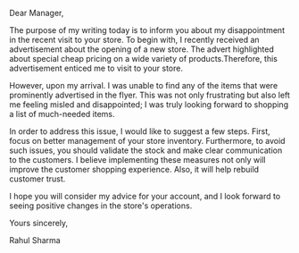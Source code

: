 Dear Manager,

The purpose of my writing today is to inform you about my disappointment in the recent visit to your store. 
To begin with, I recently received an advertisement about the opening of a new store. The advert highlighted about special cheap pricing on a wide variety of products.Therefore, this advertisement enticed me to visit to your store.

However, upon my arrival. I was unable to find any of the items that were prominently advertised in the flyer. This was not only frustrating but also left me feeling misled and disappointed; I was truly looking forward to shopping a list of much-needed items.

In order to address this issue, I would like to suggest a few steps. First, focus on better management of your store inventory. Furthermore, to avoid such issues, you should validate the stock and make clear communication to the customers. I believe implementing these measures not only will improve the customer shopping experience. Also, it will help rebuild customer trust.

I hope you will consider my advice for your account, and I look forward to seeing positive changes in the store's operations.

Yours sincerely, 

Rahul Sharma
